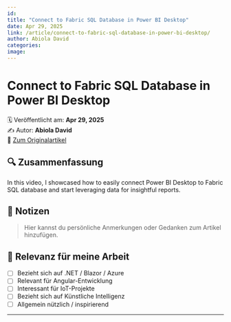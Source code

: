 ```yaml
---
id: 
title: "Connect to Fabric SQL Database in Power BI Desktop"
date: Apr 29, 2025
link: /article/connect-to-fabric-sql-database-in-power-bi-desktop/
author: Abiola David
categories: 
image: 
---
```


# Connect to Fabric SQL Database in Power BI Desktop

🗓️ Veröffentlicht am: **Apr 29, 2025**  
✍️ Autor: **Abiola David**  
🔗 [Zum Originalartikel](/article/connect-to-fabric-sql-database-in-power-bi-desktop/)

## 🔍 Zusammenfassung

In this video, I showcased how to easily connect Power BI Desktop to Fabric SQL database and start leveraging data for insightful reports.

## 📌 Notizen

> Hier kannst du persönliche Anmerkungen oder Gedanken zum Artikel hinzufügen.

## 🧠 Relevanz für meine Arbeit

- [ ] Bezieht sich auf .NET / Blazor / Azure
- [ ] Relevant für Angular-Entwicklung
- [ ] Interessant für IoT-Projekte
- [ ] Bezieht sich auf Künstliche Intelligenz
- [ ] Allgemein nützlich / inspirierend

---
